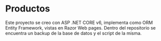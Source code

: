 # Productos

Este proyecto se creo con ASP .NET CORE v6, implementa como ORM Entity Framework, vistas en Razor Web pages. Dentro del repositorio se encuentra un backup de la base de datos y el script de la misma.
